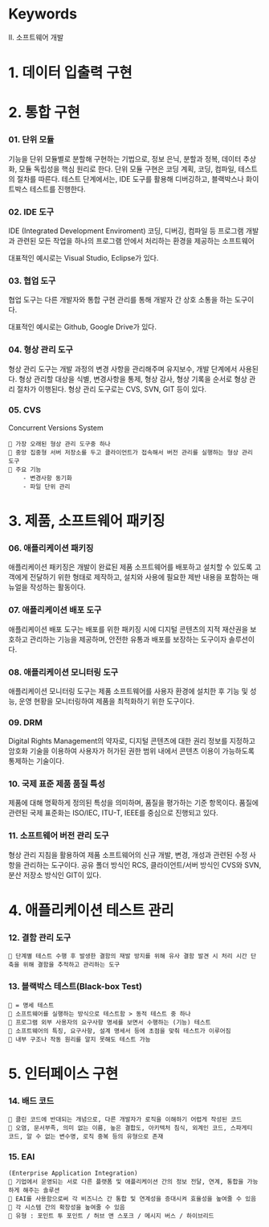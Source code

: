 # Keywords

II. 소프트웨어 개발
<br>

<!-- 소제목까지 달면 너무 복잡해져서 Chapter만 정리함 -->

# 1. 데이터 입출력 구현

# 2. 통합 구현

### 01. 단위 모듈

기능을 단위 모듈별로 분할해 구현하는 기법으로, 정보 은닉, 분할과 정복, 데이터 추상화, 모듈 독립성을 핵심 원리로 한다. 단위 모듈 구현은 코딩 계획, 코딩, 컴파일, 테스트의 절차를 따른다. 테스트 단계에서는, IDE 도구를 활용해 디버깅하고, 블랙박스나 화이트박스 테스트를 진행한다.

### 02. IDE 도구

IDE (Integrated Development Enviroment)
코딩, 디버깅, 컴파일 등 프로그램 개발과 관련된 모든 작업을 하나의 프로그램 안에서 처리하는 환경을 제공하는 소프트웨어

대표적인 예시로는 Visual Studio, Eclipse가 있다.

### 03. 협업 도구

협업 도구는 다른 개발자와 통합 구현 관리를 통해 개발자 간 상호 소통을 하는 도구이다.

대표적인 예시로는 Github, Google Drive가 있다.

### 04. 형상 관리 도구

형상 관리 도구는 개발 과정의 변경 사항을 관리해주며 유지보수, 개발 단계에서 사용된다. 형상 관리할 대상을 식별, 변경사항을 통제, 형상 감사, 형상 기록을 순서로 형상 관리 절차가 이행된다. 형상 관리 도구로는 CVS, SVN, GIT 등이 있다.

### 05. CVS

Concurrent Versions System

    🔸 가장 오래된 형상 관리 도구중 하나
    🔸 중앙 집중형 서버 저장소를 두고 클라이언트가 접속해서 버전 관리를 실행하는 형상 관리 도구
    🔸 주요 기능
    	- 변경사항 동기화
        - 파일 단위 관리

# 3. 제품, 소프트웨어 패키징

### 06. 애플리케이션 패키징

애플리케이션 패키징은 개발이 완료된 제품 소프트웨어를 배포하고 설치할 수 있도록 고객에게 전달하기 위한 형태로 제작하고, 설치와 사용에 필요한 제반 내용을 포함하는 매뉴얼을 작성하는 활동이다.

### 07. 애플리케이션 배포 도구

애플리케이션 배포 도구는 배포를 위한 패키징 시에 디지털 콘텐츠의 지적 재산권을 보호하고 관리하는 기능을 제공하며, 안전한 유통과 배포를 보장하는 도구이자 솔루션이다.

### 08. 애플리케이션 모니터링 도구

애플리케이션 모니터링 도구는 제품 소프트웨어를 사용자 환경에 설치한 후 기능 및 성능, 운영 현황을 모니터링하여 제품을 최적화하기 위한 도구이다.

### 09. DRM

Digital Rights Management의 약자로, 디지털 콘텐츠에 대한 권리 정보를 지정하고 암호화 기술을 이용하여 사용자가 허가된 권한 범위 내에서 콘텐츠 이용이 가능하도록 통제하는 기술이다.

### 10. 국제 표준 제품 품질 특성

제품에 대해 명확하게 정의된 특성을 의미하며, 품질을 평가하는 기준 항목이다. 품질에 관련된 국제 표준화는 ISO/IEC, ITU-T, IEEE를 중심으로 진행되고 있다.

### 11. 소프트웨어 버전 관리 도구

형상 관리 지침을 활용하여 제품 소프트웨어의 신규 개발, 변경, 개성과 관련된 수정 사항을 관리하는 도구이다. 공유 폴더 방식인 RCS, 클라이언트/서버 방식인 CVS와 SVN, 분산 저장소 방식인 GIT이 있다.

# 4. 애플리케이션 테스트 관리

### 12. 결함 관리 도구

    🔸 단계별 테스트 수행 후 발생한 결함의 재발 방지를 위해 유사 결함 발견 시 처리 시간 단축을 위해 결함을 추적하고 관리하는 도구

### 13. 블랙박스 테스트(Black-box Test)

    🔸 = 명세 테스트
    🔸 소프트웨어를 실행하는 방식으로 테스트함 > 동적 테스트 중 하나
    🔸 프로그램 외부 사용자의 요구사항 명세를 보면서 수행하는 (기능) 테스트
    🔸 소프트웨어의 특징, 요구사항, 설계 명세서 등에 초점을 맞춰 테스트가 이루어짐
    🔸 내부 구조나 작동 원리를 알지 못해도 테스트 가능

# 5. 인터페이스 구현

### 14. 배드 코드

    🔸 클린 코드에 반대되는 개념으로, 다른 개발자가 로직을 이해하기 어렵게 작성된 코드
    🔸 오염, 문서부족, 의미 없는 이름, 높은 결합도, 아키텍처 침식, 외계인 코드, 스파게티 코드, 알 수 없는 변수명, 로직 중복 등의 유형으로 존재

### 15. EAI

    (Enterprise Application Integration)
    🔸 기업에서 운영되는 서로 다른 플랫폼 및 애플리케이션 간의 정보 전달, 연계, 통합을 가능하게 해주는 솔루션
    🔸 EAI를 사용함으로써 각 비즈니스 간 통합 및 연계성을 증대시켜 효율성을 높여줄 수 있음
    🔸 각 시스템 간의 확장성을 높여줄 수 있음
    🔸 유형 : 포인트 투 포인트 / 허브 앤 스포크 / 메시지 버스 / 하이브리드
